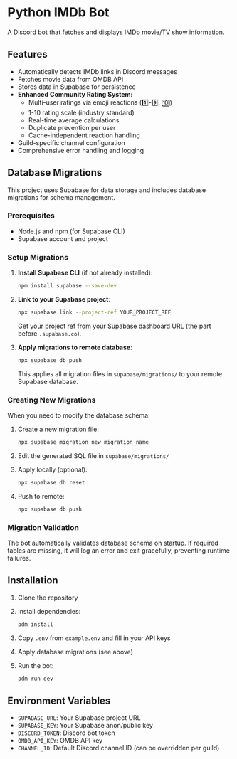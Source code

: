 # Python IMDb Bot

A Discord bot that fetches and displays IMDb movie/TV show information.

## Features

- Automatically detects IMDb links in Discord messages
- Fetches movie data from OMDB API
- Stores data in Supabase for persistence
- **Enhanced Community Rating System:**
  - Multi-user ratings via emoji reactions (1️⃣-9️⃣, 🔟)
  - 1-10 rating scale (industry standard)
  - Real-time average calculations
  - Duplicate prevention per user
  - Cache-independent reaction handling
- Guild-specific channel configuration
- Comprehensive error handling and logging

## Database Migrations

This project uses Supabase for data storage and includes database migrations for schema management.

### Prerequisites

- Node.js and npm (for Supabase CLI)
- Supabase account and project

### Setup Migrations

1. **Install Supabase CLI** (if not already installed):
   ```bash
   npm install supabase --save-dev
   ```

2. **Link to your Supabase project**:
   ```bash
   npx supabase link --project-ref YOUR_PROJECT_REF
   ```
   Get your project ref from your Supabase dashboard URL (the part before `.supabase.co`).

3. **Apply migrations to remote database**:
   ```bash
   npx supabase db push
   ```
   This applies all migration files in `supabase/migrations/` to your remote Supabase database.

### Creating New Migrations

When you need to modify the database schema:

1. Create a new migration file:
   ```bash
   npx supabase migration new migration_name
   ```

2. Edit the generated SQL file in `supabase/migrations/`

3. Apply locally (optional):
   ```bash
   npx supabase db reset
   ```

4. Push to remote:
   ```bash
   npx supabase db push
   ```

### Migration Validation

The bot automatically validates database schema on startup. If required tables are missing, it will log an error and exit gracefully, preventing runtime failures.

## Installation

1. Clone the repository
2. Install dependencies:
   ```bash
   pdm install
   ```

3. Copy `.env` from `example.env` and fill in your API keys

4. Apply database migrations (see above)

5. Run the bot:
   ```bash
   pdm run dev
   ```

## Environment Variables

- `SUPABASE_URL`: Your Supabase project URL
- `SUPABASE_KEY`: Your Supabase anon/public key
- `DISCORD_TOKEN`: Discord bot token
- `OMDB_API_KEY`: OMDB API key
- `CHANNEL_ID`: Default Discord channel ID (can be overridden per guild)
